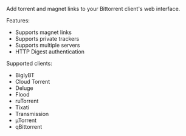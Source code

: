 Add torrent and magnet links to your Bittorrent client's web interface.


Features:
- Supports magnet links
- Supports private trackers
- Supports multiple servers
- HTTP Digest authentication

Supported clients:
- BiglyBT
- Cloud Torrent
- Deluge
- Flood
- ruTorrent
- Tixati
- Transmission
- µTorrent
- qBittorrent
